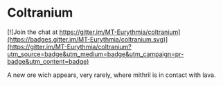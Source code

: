 # Coltranium

[![Join the chat at https://gitter.im/MT-Eurythmia/coltranium](https://badges.gitter.im/MT-Eurythmia/coltranium.svg)](https://gitter.im/MT-Eurythmia/coltranium?utm_source=badge&utm_medium=badge&utm_campaign=pr-badge&utm_content=badge)

A new ore wich appears, very rarely, where mithril is in contact with lava.


